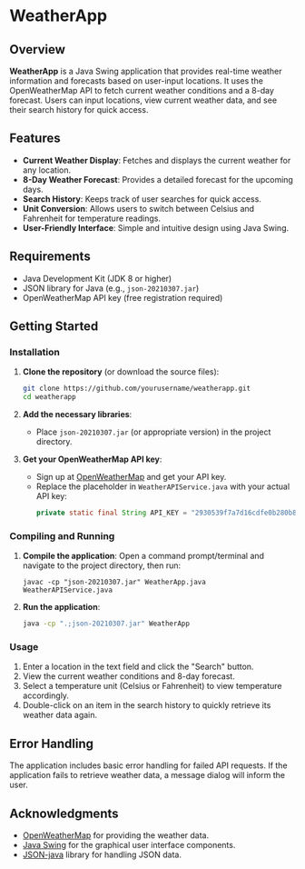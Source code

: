 # WeatherApp

## Overview

**WeatherApp** is a Java Swing application that provides real-time weather information and forecasts based on user-input locations. It uses the OpenWeatherMap API to fetch current weather conditions and a 8-day forecast. Users can input locations, view current weather data, and see their search history for quick access.

## Features

- **Current Weather Display**: Fetches and displays the current weather for any location.
- **8-Day Weather Forecast**: Provides a detailed forecast for the upcoming days.
- **Search History**: Keeps track of user searches for quick access.
- **Unit Conversion**: Allows users to switch between Celsius and Fahrenheit for temperature readings.
- **User-Friendly Interface**: Simple and intuitive design using Java Swing.

## Requirements

- Java Development Kit (JDK 8 or higher)
- JSON library for Java (e.g., `json-20210307.jar`)
- OpenWeatherMap API key (free registration required)

## Getting Started

### Installation

1. **Clone the repository** (or download the source files):
   ```bash
   git clone https://github.com/yourusername/weatherapp.git
   cd weatherapp
   ```

2. **Add the necessary libraries**:
   - Place `json-20210307.jar` (or appropriate version) in the project directory.

3. **Get your OpenWeatherMap API key**:
   - Sign up at [OpenWeatherMap](https://openweathermap.org/api) and get your API key.
   - Replace the placeholder in `WeatherAPIService.java` with your actual API key:
     ```java
     private static final String API_KEY = "2930539f7a7d16cdfe0b280b8ddbf1ee";
     ```

### Compiling and Running

1. **Compile the application**:
   Open a command prompt/terminal and navigate to the project directory, then run:
   ```
   javac -cp "json-20210307.jar" WeatherApp.java WeatherAPIService.java
   ```

2. **Run the application**:
   ```bash
   java -cp ".;json-20210307.jar" WeatherApp
   ```

### Usage

1. Enter a location in the text field and click the "Search" button.
2. View the current weather conditions and 8-day forecast.
3. Select a temperature unit (Celsius or Fahrenheit) to view temperature accordingly.
4. Double-click on an item in the search history to quickly retrieve its weather data again.

## Error Handling

The application includes basic error handling for failed API requests. If the application fails to retrieve weather data, a message dialog will inform the user.


## Acknowledgments

- [OpenWeatherMap](https://openweathermap.org/api) for providing the weather data.
- [Java Swing](https://docs.oracle.com/javase/tutorial/swing/) for the graphical user interface components.
- [JSON-java](https://github.com/stleary/JSON-java) library for handling JSON data.
